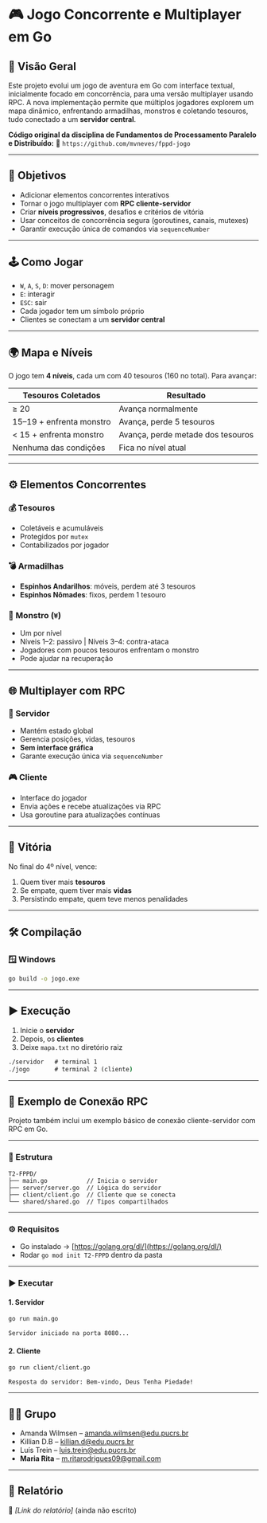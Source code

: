 # 🎮 Jogo Concorrente e Multiplayer em Go

## 🧭 Visão Geral

Este projeto evolui um jogo de aventura em Go com interface textual, inicialmente focado em concorrência, para uma versão multiplayer usando RPC. A nova implementação permite que múltiplos jogadores explorem um mapa dinâmico, enfrentando armadilhas, monstros e coletando tesouros, tudo conectado a um **servidor central**.

**Código original da disciplina de Fundamentos de Processamento Paralelo e Distribuído:**
🔗 `https://github.com/mvneves/fppd-jogo`

---
## 🎯 Objetivos

* Adicionar elementos concorrentes interativos
* Tornar o jogo multiplayer com **RPC cliente-servidor**
* Criar **níveis progressivos**, desafios e critérios de vitória
* Usar conceitos de concorrência segura (goroutines, canais, mutexes)
* Garantir execução única de comandos via `sequenceNumber`
---

## 🕹️ Como Jogar

* `W`, `A`, `S`, `D`: mover personagem
* `E`: interagir
* `ESC`: sair
* Cada jogador tem um símbolo próprio
* Clientes se conectam a um **servidor central**

---

## 🌍 Mapa e Níveis

O jogo tem **4 níveis**, cada um com 40 tesouros (160 no total). Para avançar:

| Tesouros Coletados       | Resultado                         |
| ------------------------ | --------------------------------- |
| ≥ 20                     | Avança normalmente                |
| 15–19 + enfrenta monstro | Avança, perde 5 tesouros          |
| < 15 + enfrenta monstro  | Avança, perde metade dos tesouros |
| Nenhuma das condições    | Fica no nível atual               |

---

## ⚙️ Elementos Concorrentes

### 💰 Tesouros

* Coletáveis e acumuláveis
* Protegidos por `mutex`
* Contabilizados por jogador

### 💣 Armadilhas

* **Espinhos Andarilhos**: móveis, perdem até 3 tesouros
* **Espinhos Nômades**: fixos, perdem 1 tesouro

### 👾 Monstro (`¥`)

* Um por nível
* Níveis 1–2: passivo | Níveis 3–4: contra-ataca
* Jogadores com poucos tesouros enfrentam o monstro
* Pode ajudar na recuperação

---

## 🌐 Multiplayer com RPC

### 🧠 Servidor

* Mantém estado global
* Gerencia posições, vidas, tesouros
* **Sem interface gráfica**
* Garante execução única via `sequenceNumber`

### 🎮 Cliente

* Interface do jogador
* Envia ações e recebe atualizações via RPC
* Usa goroutine para atualizações contínuas

---

## 👑 Vitória

No final do 4º nível, vence:

1. Quem tiver mais **tesouros**
2. Se empate, quem tiver mais **vidas**
3. Persistindo empate, quem teve menos penalidades

---

## 🛠️ Compilação

### 🪟 Windows

```cmd
go build -o jogo.exe
```

---

## ▶️ Execução

1. Inicie o **servidor**
2. Depois, os **clientes**
3. Deixe `mapa.txt` no diretório raiz

```cmd
./servidor   # terminal 1
./jogo       # terminal 2 (cliente)
```

---

## 📡 Exemplo de Conexão RPC

Projeto também inclui um exemplo básico de conexão cliente-servidor com RPC em Go.

---

### 📁 Estrutura

```
T2-FPPD/
├── main.go           // Inicia o servidor
├── server/server.go  // Lógica do servidor
├── client/client.go  // Cliente que se conecta
└── shared/shared.go  // Tipos compartilhados
```

---

### ⚙️ Requisitos

* Go instalado → [https://golang.org/dl/](https://golang.org/dl/)
* Rodar `go mod init T2-FPPD` dentro da pasta

---

### ▶️ Executar

#### 1. Servidor

```bash
go run main.go
```

```
Servidor iniciado na porta 8080...
```

#### 2. Cliente

```bash
go run client/client.go
```

```
Resposta do servidor: Bem-vindo, Deus Tenha Piedade!
```

---

## 🧑‍💻 Grupo

* Amanda Wilmsen – [amanda.wilmsen@edu.pucrs.br](mailto:amanda.wilmsen@edu.pucrs.br)
* Killian D.B – [killian.d@edu.pucrs.br](mailto:killian.d@edu.pucrs.br)
* Luís Trein – [luis.trein@edu.pucrs.br](mailto:luis.trein@edu.pucrs.br)
* **Maria Rita** – [m.ritarodrigues09@gmail.com](mailto:m.ritarodrigues09@gmail.com)

---

## 📄 Relatório
📄 *\[Link do relatório]* (ainda não escrito)